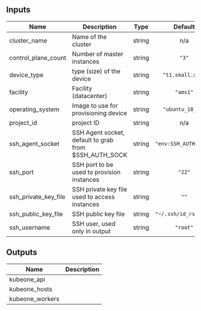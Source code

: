 ## Inputs

| Name | Description | Type | Default | Required |
|------|-------------|:----:|:-----:|:-----:|
| cluster\_name | Name of the cluster | string | n/a | yes |
| control\_plane\_count | Number of master instances | string | `"3"` | no |
| device\_type | type (size) of the device | string | `"t1.small.x86"` | no |
| facility | Facility (datacenter) | string | `"ams1"` | no |
| operating\_system | Image to use for provisioning device | string | `"ubuntu_18_04"` | no |
| project\_id | project ID | string | n/a | yes |
| ssh\_agent\_socket | SSH Agent socket, default to grab from $SSH_AUTH_SOCK | string | `"env:SSH_AUTH_SOCK"` | no |
| ssh\_port | SSH port to be used to provision instances | string | `"22"` | no |
| ssh\_private\_key\_file | SSH private key file used to access instances | string | `""` | no |
| ssh\_public\_key\_file | SSH public key file | string | `"~/.ssh/id_rsa.pub"` | no |
| ssh\_username | SSH user, used only in output | string | `"root"` | no |

## Outputs

| Name | Description |
|------|-------------|
| kubeone\_api |  |
| kubeone\_hosts |  |
| kubeone\_workers |  |

